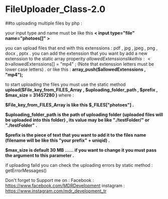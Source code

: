 # FileUploader_Class-2.0

##to uploading multiple files by php :

your input type and name must be like this
<b>&lt; input type="file" name="photoes[]" &gt;</b>

you can upload files that end with this extenssions : pdf , jpg , jpeg , png , docx , pptx .
you can add the extenssion that you want by add a new extenssion to the static array properity $allowedExtenssions like this :
<b>$allowedExtenssions[] = "mp4" ; (Note that extenssion letters must be lower case letters) .</b>
or like this :
<b>array_push($allowedExtenssions , "mp4");</b>


to start uploading the files you must use the static method 
<b>upload($File_key_from_FILES_Array , $uploading_folder_path , $prefix , $max_size = 31457280 ) </b>
where :

<b>$File_key_from_FILES_Array is like this $_FILES["photoes"]  .</b>

 <b>$uploading_folder_path is the path of uploading folder (uploaded files will be uploaded into this folder) , its value may be like "./testFolder/" or "./testFolder" .</b>
 
<b>$prefix is the piece of text that you want to add it to the files name (filename will be like this "your prefix" + uniqid) .</b>

<b>$max_size is default 30 MB ...... if you want to change it you must pass the argument to this parameter .</b>

if uploading faild you can check the uploading errors by static method : getErrorMessages()

Don't forget to Support me on :
Facebook : https://www.facebook.com/MDRDevelopment
instagram : https://www.instagram.com/mdr_development_tr
